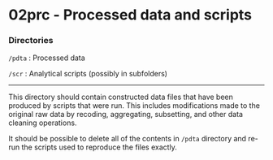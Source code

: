 # 02prc - Processed data and scripts

### Directories

`/pdta`
:  Processed data

`/scr`
:  Analytical scripts (possibly in subfolders)

---

This directory should contain constructed data files that have been produced by scripts that were run. This includes modifications made to the original raw data by recoding, aggregating, subsetting, and other data cleaning operations. 

It should be possible to delete all of the contents in `/pdta` directory and re-run the scripts used to reproduce the files exactly.
